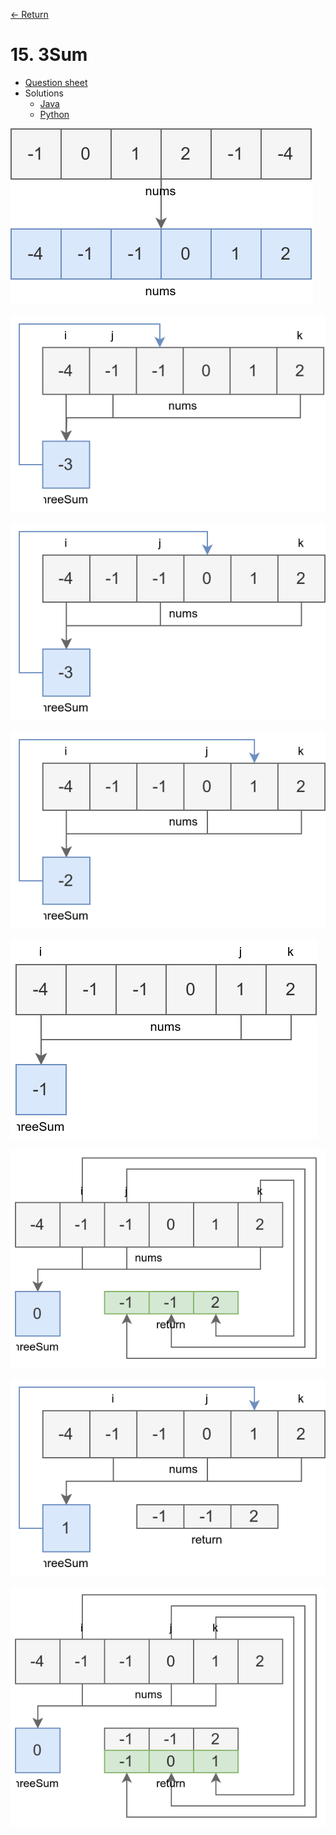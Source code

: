 [&larr; Return](https://hanggrian.github.io/grind-leetcode/)

# 15. 3Sum

- [Question sheet](https://leetcode.com/problems/3sum/)
- Solutions
  - [Java](https://github.com/hanggrian/grind-leetcode/blob/main/java/src/main/java/problems1_100/ThreeSum.java)
  - [Python](https://github.com/hanggrian/grind-leetcode/blob/main/python/src/problems1_100/three_sum.py)

![](https://github.com/hanggrian/grind-leetcode/raw/assets/problems1-100/three_sum1.svg)

![](https://github.com/hanggrian/grind-leetcode/raw/assets/problems1-100/three_sum2.svg)

![](https://github.com/hanggrian/grind-leetcode/raw/assets/problems1-100/three_sum3.svg)

![](https://github.com/hanggrian/grind-leetcode/raw/assets/problems1-100/three_sum4.svg)

![](https://github.com/hanggrian/grind-leetcode/raw/assets/problems1-100/three_sum5.svg)

![](https://github.com/hanggrian/grind-leetcode/raw/assets/problems1-100/three_sum6.svg)

![](https://github.com/hanggrian/grind-leetcode/raw/assets/problems1-100/three_sum7.svg)

![](https://github.com/hanggrian/grind-leetcode/raw/assets/problems1-100/three_sum8.svg)

